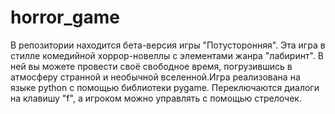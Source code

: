 # horror_game
В репозитории находится бета-версия игры "Потусторонняя". Эта игра в стилле комедийной хоррор-новеллы с элементами жанра "лабиринт". В ней вы можете провести своё свободное время, погрузившись в атмосферу странной и необычной вселенной.Игра реализована на языке python с помощью библиотеки pygame. Переключаются диалоги на клавишу "f", а игроком можно управлять с помощью стрелочек.
